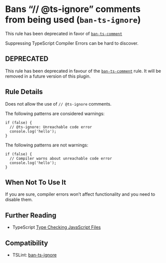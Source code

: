 Bans “// <span class="citation" data-cites="ts-ignore">@ts-ignore</span>” comments from being used (`ban-ts-ignore`)
====================================================================================================================

This rule has been deprecated in favor of [`ban-ts-comment`](./ban-ts-comment.md)

Suppressing TypeScript Compiler Errors can be hard to discover.

DEPRECATED
----------

This rule has been deprecated in favour of the [`ban-ts-comment`](./ban-ts-comment.md) rule. It will be removed in a future version of this plugin.

Rule Details
------------

Does not allow the use of `// @ts-ignore` comments.

The following patterns are considered warnings:

    if (false) {
      // @ts-ignore: Unreachable code error
      console.log('hello');
    }

The following patterns are not warnings:

    if (false) {
      // Compiler warns about unreachable code error
      console.log('hello');
    }

When Not To Use It
------------------

If you are sure, compiler errors won’t affect functionality and you need to disable them.

Further Reading
---------------

-   TypeScript [Type Checking JavaScript Files](https://www.typescriptlang.org/docs/handbook/type-checking-javascript-files.html)

Compatibility
-------------

-   TSLint: [ban-ts-ignore](https://palantir.github.io/tslint/rules/ban-ts-ignore/)
